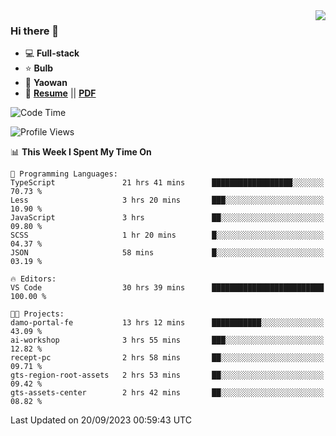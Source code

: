 <img align="right" src="https://github-readme-stats.vercel.app/api?username=LolipopJ&show_icons=true&count_private=true&hide_title=true&include_all_commits=true&theme=vue">

### Hi there 👋

- :computer: **Full-stack**
- :star: **Bulb**
- :pill: **Yaowan**
- :milky_way: [**Resume**](https://lolipopj.github.io/resume/) || [**PDF**](https://cdn.jsdelivr.net/gh/lolipopj/resume/export/resume-en.pdf)

<!--START_SECTION:waka-->
![Code Time](http://img.shields.io/badge/Code%20Time-1%2C691%20hrs%2019%20mins-blue)

![Profile Views](http://img.shields.io/badge/Profile%20Views-1-blue)

📊 **This Week I Spent My Time On** 

```text
💬 Programming Languages: 
TypeScript               21 hrs 41 mins      ██████████████████░░░░░░░   70.73 % 
Less                     3 hrs 20 mins       ███░░░░░░░░░░░░░░░░░░░░░░   10.90 % 
JavaScript               3 hrs               ██░░░░░░░░░░░░░░░░░░░░░░░   09.80 % 
SCSS                     1 hr 20 mins        █░░░░░░░░░░░░░░░░░░░░░░░░   04.37 % 
JSON                     58 mins             █░░░░░░░░░░░░░░░░░░░░░░░░   03.19 % 

🔥 Editors: 
VS Code                  30 hrs 39 mins      █████████████████████████   100.00 % 

🐱‍💻 Projects: 
damo-portal-fe           13 hrs 12 mins      ███████████░░░░░░░░░░░░░░   43.09 % 
ai-workshop              3 hrs 55 mins       ███░░░░░░░░░░░░░░░░░░░░░░   12.82 % 
recept-pc                2 hrs 58 mins       ██░░░░░░░░░░░░░░░░░░░░░░░   09.71 % 
gts-region-root-assets   2 hrs 53 mins       ██░░░░░░░░░░░░░░░░░░░░░░░   09.42 % 
gts-assets-center        2 hrs 42 mins       ██░░░░░░░░░░░░░░░░░░░░░░░   08.82 % 
```


 Last Updated on 20/09/2023 00:59:43 UTC
<!--END_SECTION:waka-->
